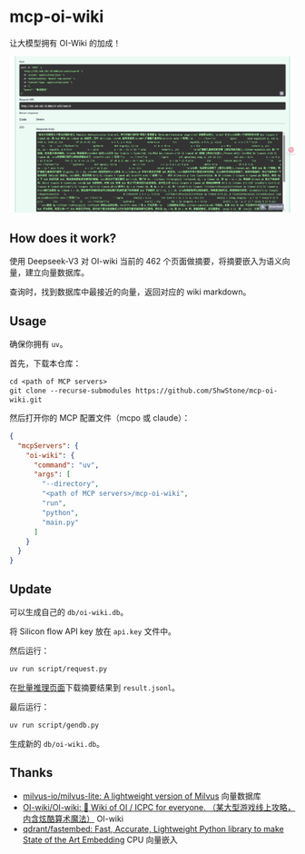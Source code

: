 # mcp-oi-wiki

让大模型拥有 OI-Wiki 的加成！

![乘法逆元搜索结果](./image.png)

## How does it work?

使用 Deepseek-V3 对 OI-wiki 当前的 462 个页面做摘要，将摘要嵌入为语义向量，建立向量数据库。

查询时，找到数据库中最接近的向量，返回对应的 wiki markdown。

## Usage

确保你拥有 `uv`。

首先，下载本仓库：

```
cd <path of MCP servers>
git clone --recurse-submodules https://github.com/ShwStone/mcp-oi-wiki.git
```

然后打开你的 MCP 配置文件（mcpo 或 claude）：

```json
{
  "mcpServers": {
    "oi-wiki": {
      "command": "uv",
      "args": [
        "--directory",
        "<path of MCP servers>/mcp-oi-wiki",
        "run",
        "python",
        "main.py"
      ]
    }
  }
}
```

## Update

可以生成自己的 `db/oi-wiki.db`。

将 Silicon flow API key 放在 `api.key` 文件中。

然后运行：

```sh
uv run script/request.py
```

在[批量推理页面](https://cloud.siliconflow.cn/batches)下载摘要结果到 `result.jsonl`。

最后运行：

```sh
uv run script/gendb.py
```

生成新的 `db/oi-wiki.db`。

## Thanks

- [milvus-io/milvus-lite: A lightweight version of Milvus](https://github.com/milvus-io/milvus-lite) 向量数据库
- [OI-wiki/OI-wiki: :star2: Wiki of OI / ICPC for everyone. （某大型游戏线上攻略，内含炫酷算术魔法）](https://github.com/OI-wiki/OI-wiki) OI-wiki
- [qdrant/fastembed: Fast, Accurate, Lightweight Python library to make State of the Art Embedding](https://github.com/qdrant/fastembed) CPU 向量嵌入
